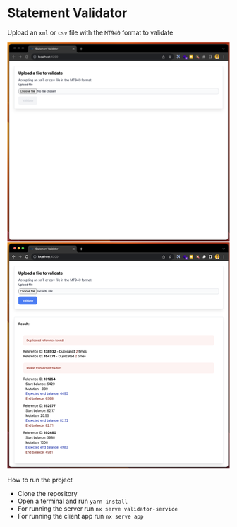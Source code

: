 # Statement Validator
Upload an `xml` or `csv` file with the `MT940` format to validate

<img src="https://raw.githubusercontent.com/bagherani/statement-processor/main/assets/state-1.png" alt="state empty"/>

<img src="https://raw.githubusercontent.com/bagherani/statement-processor/main/assets/state-2.png" alt="state result" />

How to run the project
 - Clone the repository
 - Open a terminal and run `yarn install`
 - For running the server run `nx serve validator-service`
 - For running the client app run `nx serve app`